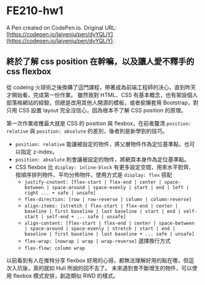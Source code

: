 # FE210-hw1

A Pen created on CodePen.io. Original URL: [https://codepen.io/laiyenju/pen/dyYQLjY](https://codepen.io/laiyenju/pen/dyYQLjY).

## 終於了解 css position 在幹嘛，以及讓人愛不釋手的 css flexbox

從 codeing 火球術之後換購了這門課程，帶著成為前端工程師的決心，直到昨天才開始看，完成第一份作業。
雖然我對 HTML、CSS 有基本概念，也有架設個人部落格網站的經驗，但總是改用其他人開源的模板，或者偷懶套用 Bootstrap，對只用 CSS 設置 layout 完全沒信心，因為根本不了解 CSS position 的原理。

第一次作業收穫最大就是 CSS 的 position 與 flexbox，在前者釐清 `position: relative` 與 `position: absolute` 的差別，後者則是新學到的技巧。

- `position: relative` 能讓被設定的物件，將父層物件作為定位基準點，也可以指定 z-index。
- `position: absolute` 則會讓被設定的物件，將網頁本身作為定位基準點。
- CSS flexbox 比 `display: inline-block` 有更多設定空間，用來水平對齊、按順序排列物件、平均分佈物件，使用方式是 `display: flex` 搭配 
  - `justify-cnotent: [flex-start | flex-end | center | space-between | space-around | space-evenly | start | end | left | right ... + safe | unsafe]`
  - `flex-direction: [row | row-reverse | column | column-reverse]`
  - `align-items: [stretch | flex-start | flex-end | center | baseline | first baseline | last baseline | start | end | self-start | self-end + ... safe | unsafe]`
  - `align-content: [flex-start | flex-end | center | space-between | space-around | space-evenly | stretch | start | end | baseline | first baseline | last baseline + ... safe | unsafe]`
  - `flex-wrap: [nowrap | wrap | wrap-reverse]` 選擇換行方式
  - `flex-flow: column wrap`

以前看到有人在推特分享 flexbox 好用的心得，都無法理解好用的點在哪，但這次入坑後，真的就如 Huli 所說的回不去了。
未來遇到會不斷增生的物件，可以使用 flexbox 模式安排，創造類似 RWD 的樣式。
